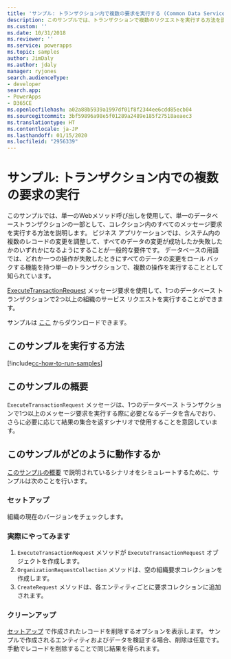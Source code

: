 ```yaml
---
title: 'サンプル: トランザクション内で複数の要求を実行する (Common Data Service) | Microsoft Docs'
description: このサンプルでは、トランザクションで複数のリクエストを実行する方法を説明します。
ms.custom: ''
ms.date: 10/31/2018
ms.reviewer: ''
ms.service: powerapps
ms.topic: samples
author: JimDaly
ms.author: jdaly
manager: ryjones
search.audienceType:
- developer
search.app:
- PowerApps
- D365CE
ms.openlocfilehash: a02a88b5939a1997df01f8f2344ee6cdd85ecb04
ms.sourcegitcommit: 3bf59896a98e5f01289a2489e185f27518aeaec3
ms.translationtype: HT
ms.contentlocale: ja-JP
ms.lasthandoff: 01/15/2020
ms.locfileid: "2956339"
---
```

# <a name="sample-execute-multiple-requests-in-transaction"></a>サンプル: トランザクション内での複数の要求の実行

このサンプルでは、単一のWebメソッド呼び出しを使用して、単一のデータベーストランザクションの一部として、コレクション内のすべてのメッセージ要求を実行する方法を説明します。 ビジネス アプリケーションでは、システム内の複数のレコードの変更を調整して、すべてのデータの変更が成功したか失敗したかのいずれかになるようにすることが一般的な要件です。 データベースの用語では、どれか一つの操作が失敗したときにすべてのデータの変更をロール バックする機能を持つ単一のトランザクションで、複数の操作を実行することとして知られています。

[ExecuteTransactionRequest](https://docs.microsoft.com/dotnet/api/microsoft.xrm.sdk.messages.executetransactionrequest?view=dynamics-general-ce-9) メッセージ要求を使用して、1つのデータベース トランザクションで2つ以上の組織のサービス リクエストを実行することができます。 

サンプルは [ここ](https://github.com/microsoft/PowerApps-Samples/tree/master/cds/orgsvc/C%23/ExecuteMultipleInTransaction) からダウンロードできます。

## <a name="how-to-run-this-sample"></a>このサンプルを実行する方法

[!include[cc-how-to-run-samples](../../includes/cc-how-to-run-samples.md)]

## <a name="what-this-sample-does"></a>このサンプルの概要

`ExecuteTransactionRequest` メッセージは、1つのデータベース トランザクションで1つ以上のメッセージ要求を実行する際に必要となるデータを含んでおり、さらに必要に応じて結果の集合を返すシナリオで使用することを意図しています。

## <a name="how-this-sample-works"></a>このサンプルがどのように動作するか

[このサンプルの概要](#what-this-sample-does) で説明されているシナリオをシミュレートするために、サンプルは次のことを行います。

### <a name="setup"></a>セットアップ

組織の現在のバージョンをチェックします。

### <a name="demonstrate"></a>実際にやってみます

1. `ExecuteTransactionRequest` メソッドが `ExecuteTransactionRequest` オブジェクトを作成します。
2. `OrganizationRequestCollection` メソッドは、空の組織要求コレクションを作成します。
3. `CreateRequest` メソッドは、各エンティティごとに要求コレクションに追加されます。

### <a name="clean-up"></a>クリーンアップ

[セットアップ](#setup) で作成されたレコードを削除するオプションを表示します。 サンプルで作成されるエンティティおよびデータを検証する場合、削除は任意です。 手動でレコードを削除することで同じ結果を得られます。
